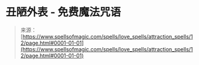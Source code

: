 <!--yml

分类：未分类

日期：2024年06月12日 18:32:44

-->

# 丑陋外表 - 免费魔法咒语

> 来源：[https://www.spellsofmagic.com/spells/love_spells/attraction_spells/12/page.html#0001-01-01](https://www.spellsofmagic.com/spells/love_spells/attraction_spells/12/page.html#0001-01-01)

